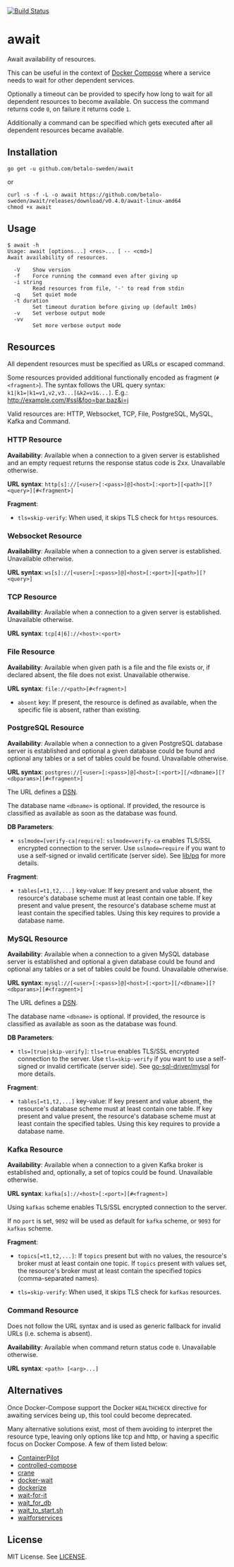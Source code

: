 [![Build Status](https://travis-ci.org/betalo-sweden/await.svg?branch=master)](https://travis-ci.org/betalo-sweden/await)

# await

Await availability of resources.

This can be useful in the context of
[Docker Compose](https://docs.docker.com/compose/) where a service needs to wait
for other dependent services.

Optionally a timeout can be provided to specify how long to wait for all
dependent resources to become available. On success the command returns code
`0`, on failure it returns code `1`.

Additionally a command can be specified which gets executed after all dependent
resources became available.


## Installation

    go get -u github.com/betalo-sweden/await

or

    curl -s -f -L -o await https://github.com/betalo-sweden/await/releases/download/v0.4.0/await-linux-amd64
    chmod +x await


## Usage

    $ await -h
    Usage: await [options...] <res>... [ -- <cmd>]
    Await availability of resources.

      -V	Show version
      -f	Force running the command even after giving up
      -i string
        	Read resources from file, '-' to read from stdin
      -q	Set quiet mode
      -t duration
        	Set timeout duration before giving up (default 1m0s)
      -v	Set verbose output mode
      -vv
        	Set more verbose output mode


## Resources

All dependent resources must be specified as URLs or escaped command.

Some resources provided additional functionally encoded as fragment
(`#<fragment>`). The syntax follows the URL query syntax:
`k1|k1=|k1=v1,v2,v3...[&k2=v1&...]`.
E.g.: http://example.com/#ssl&foo=bar,baz&i=j

Valid resources are: HTTP, Websocket, TCP, File, PostgreSQL, MySQL, Kafka and Command.


### HTTP Resource

**Availability**: Available when a connection to a given server is established
and an empty request returns the response status code is 2xx. Unavailable
otherwise.

**URL syntax**: `http[s]://[<user>[:<pass>]@]<host>[:<port>][<path>][?<query>][#<fragment>]`

**Fragment**:

- `tls=skip-verify`: When used, it skips TLS check for `https` resources.

### Websocket Resource

**Availability**: Available when a connection to a given server is established.
Unavailable otherwise.

**URL syntax**: `ws[s]://[<user>[:<pass>]@]<host>[:<port>][<path>][?<query>]`


### TCP Resource

**Availability**: Available when a connection to a given server is established.
Unavailable otherwise.

**URL syntax**: `tcp[4|6]://<host>:<port>`


### File Resource

**Availability**: Available when given path is a file and the file exists or, if
declared absent, the file does not exist. Unavailable otherwise.

**URL syntax**: `file://<path>[#<fragment>]`

- `absent` key: If present, the resource is defined as available, when the
  specific file is absent, rather than existing.


### PostgreSQL Resource

**Availability**: Available when a connection to a given PostgreSQL database
server is established and optional a given database could be found and optional
any tables or a set of tables could be found. Unavailable otherwise.

**URL syntax**: `postgres://[<user>[:<pass>]@]<host>[:<port>][/<dbname>][?<dbparams>][#<fragment>]`

The URL defines a [DSN](https://en.wikipedia.org/wiki/Data_source_name).

The database name `<dbname>` is optional. If provided, the resource is
classified as available as soon as the database was found.

**DB Parameters**:

- `sslmode=[verify-ca|require]`: `sslmode=verify-ca` enables TLS/SSL encrypted
  connection to the server. Use `sslmode=require` if you want to use a
  self-signed or invalid certificate (server side). See
  [lib/pq](https://godoc.org/github.com/lib/pq#hdr-Connection_String_Parameters)
  for more details.

**Fragment**:

- `tables[=t1,t2,...]` key-value: If key present and value absent, the
  resource's database scheme must at least contain one table. If key present and
  value present, the resource's database scheme must at least contain the
  specified tables. Using this key requires to provide a database name.


### MySQL Resource

**Availability**: Available when a connection to a given MySQL database server
is established and optional a given database could be found and optional any
tables or a set of tables could be found. Unavailable otherwise.

**URL syntax**: `mysql://[<user>[:<pass>]@]<host>[:<port>][/<dbname>][?<dbparams>][#<fragment>]`

The URL defines a [DSN](https://en.wikipedia.org/wiki/Data_source_name).

The database name `<dbname>` is optional. If provided, the resource is
classified as available as soon as the database was found.

**DB Parameters**:

- `tls=[true|skip-verify]`: `tls=true` enables TLS/SSL encrypted connection to
  the server. Use `tls=skip-verify` if you want to use a self-signed or invalid
  certificate (server side). See
  [go-sql-driver/mysql](https://github.com/go-sql-driver/mysql#tls) for more
  details.

**Fragment**:

- `tables[=t1,t2,...]` key-value: If key present and value absent, the
  resource's database scheme must at least contain one table. If key present and
  value present, the resource's database scheme must at least contain the
  specified tables. Using this key requires to provide a database name.


### Kafka Resource

**Availability**: Available when a connection to a given Kafka broker
is established and, optionally, a set of topics could be found. 
Unavailable otherwise.

**URL syntax**: `kafka[s]://<host>[:<port>][#<fragment>]`

Using `kafkas` scheme enables TLS/SSL encrypted connection to the server.

If no `port` is set, `9092` will be used as default for `kafka` scheme, or
`9093` for `kafkas` scheme.

**Fragment**:

- `topics[=t1,t2,...]`: If `topics` present but with no values, the
  resource's broker must at least contain one topic. If `topics` present with
  values set, the resource's broker must at least contain the
  specified topics (comma-separated names).
  
- `tls=skip-verify`:  When used, it skips TLS check for `kafkas` resources.


### Command Resource

Does not follow the URL syntax and is used as generic fallback for invalid URLs
(i.e. schema is absent).

**Availability**: Available when command return status code `0`. Unavailable
otherwise.

**URL syntax**: `<path> [<arg>...]`


## Alternatives

Once Docker-Compose support the Docker `HEALTHCHECK` directive for awaiting
services being up, this tool could become deprecated.

Many alternative solutions exist, most of them avoiding to interpret the
resource type, leaving only options like tcp and http, or having a specific
focus on Docker Compose. A few of them listed below:

- [ContainerPilot](https://github.com/joyent/containerpilot)
- [controlled-compose](https://github.com/dansteen/controlled-compose)
- [crane](https://github.com/michaelsauter/crane)
- [docker-wait](https://github.com/aanand/docker-wait)
- [dockerize](https://github.com/jwilder/dockerize)
- [wait-for-it](https://github.com/vishnubob/wait-for-it)
- [wait_for_db](https://gitlab.com/thelabnyc/ci/blob/09504268779acf53d65383b98b76e44ff763ef4d/examples/docker-compose-links/entrypoint.sh)
- [wait_to_start.sh](https://gist.github.com/rochacbruno/bdcad83367593fd52005#file-wait_to_start-sh)
- [waitforservices](https://github.com/Barzahlen/waitforservices)


## License

MIT License. See [LICENSE](LICENSE).
